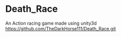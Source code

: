 # Death_Race
 An Action racing game made using unity3d
https://github.com/TheDarkHorse111/Death_Race.git